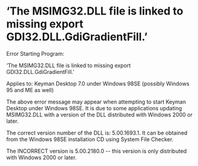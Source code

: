 # ‘The MSIMG32.DLL file is linked to missing export GDI32.DLL.GdiGradientFill.’

<p>Error Starting Program:</p>
<p>‘The MSIMG32.DLL file is linked to missing export GDI32.DLL.GdiGradientFill.’</p>

<p>Applies to: Keyman Desktop 7.0 under Windows 98SE (possibly Windows 95 and ME as well)</p>

<p>The above error message may appear when attempting to start Keyman Desktop under Windows 98SE. It is due to some applications updating MSIMG32.DLL with a version of the DLL distributed with Windows 2000 or later.</p>

<p>The correct version number of the DLL is: 5.00.1693.1.  It can be obtained from the Windows 98SE installation CD using System File Checker.</p>

<p>The INCORRECT version is 5.00.2180.0 -- this version is only distributed with Windows 2000 or later.</p>

